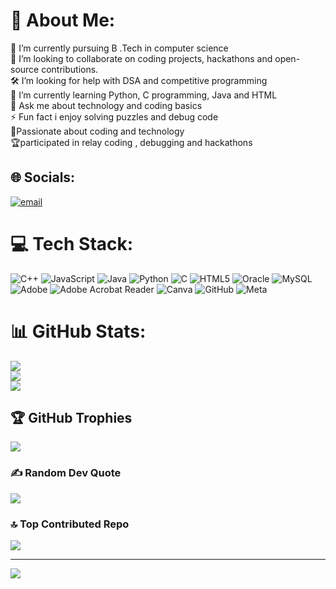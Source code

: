 # 💫 About Me:
🔭 I’m currently pursuing B .Tech in computer science<br>🤝 I’m looking to collaborate on coding projects, hackathons and open-source contributions.<br>🛠️ I’m looking for help with DSA and competitive programming<br>🌱 I’m currently learning Python, C programming, Java and HTML <br>💬 Ask me about technology and coding basics<br>⚡ Fun fact i enjoy solving puzzles and debug code<br>🚀Passionate about coding and technology<br>🏆participated in relay coding , debugging and hackathons<br>


## 🌐 Socials:
[![email](https://img.shields.io/badge/Email-D14836?logo=gmail&logoColor=white)](mailto:ashwell.j.official@gmail.com) 

# 💻 Tech Stack:
![C++](https://img.shields.io/badge/c++-%2300599C.svg?style=plastic&logo=c%2B%2B&logoColor=white) ![JavaScript](https://img.shields.io/badge/javascript-%23323330.svg?style=plastic&logo=javascript&logoColor=%23F7DF1E) ![Java](https://img.shields.io/badge/java-%23ED8B00.svg?style=plastic&logo=openjdk&logoColor=white) ![Python](https://img.shields.io/badge/python-3670A0?style=plastic&logo=python&logoColor=ffdd54) ![C](https://img.shields.io/badge/c-%2300599C.svg?style=plastic&logo=c&logoColor=white) ![HTML5](https://img.shields.io/badge/html5-%23E34F26.svg?style=plastic&logo=html5&logoColor=white) ![Oracle](https://img.shields.io/badge/Oracle-F80000?style=plastic&logo=oracle&logoColor=white) ![MySQL](https://img.shields.io/badge/mysql-4479A1.svg?style=plastic&logo=mysql&logoColor=white) ![Adobe](https://img.shields.io/badge/adobe-%23FF0000.svg?style=plastic&logo=adobe&logoColor=white) ![Adobe Acrobat Reader](https://img.shields.io/badge/Adobe%20Acrobat%20Reader-EC1C24.svg?style=plastic&logo=Adobe%20Acrobat%20Reader&logoColor=white) ![Canva](https://img.shields.io/badge/Canva-%2300C4CC.svg?style=plastic&logo=Canva&logoColor=white) ![GitHub](https://img.shields.io/badge/github-%23121011.svg?style=plastic&logo=github&logoColor=white) ![Meta](https://img.shields.io/badge/Meta-%230467DF.svg?style=plastic&logo=Meta&logoColor=white)
# 📊 GitHub Stats:
![](https://github-readme-stats.vercel.app/api?username=ashwell-wq&theme=ambient_gradient&hide_border=false&include_all_commits=false&count_private=false)<br/>
![](https://nirzak-streak-stats.vercel.app/?user=ashwell-wq&theme=ambient_gradient&hide_border=false)<br/>
![](https://github-readme-stats.vercel.app/api/top-langs/?username=ashwell-wq&theme=ambient_gradient&hide_border=false&include_all_commits=false&count_private=false&layout=compact)

## 🏆 GitHub Trophies
![](https://github-profile-trophy.vercel.app/?username=ashwell-wq&theme=ambient_gradient&no-frame=false&no-bg=true&margin-w=4)

### ✍️ Random Dev Quote
![](https://quotes-github-readme.vercel.app/api?type=horizontal&theme=tokyonight)

### 🔝 Top Contributed Repo
![](https://github-contributor-stats.vercel.app/api?username=ashwell-wq&limit=5&theme=ambient_gradient&combine_all_yearly_contributions=true)

---
[![](https://visitcount.itsvg.in/api?id=ashwell-wq&icon=0&color=0)](https://visitcount.itsvg.in)

<!-- Proudly created with GPRM ( https://gprm.itsvg.in ) -->
